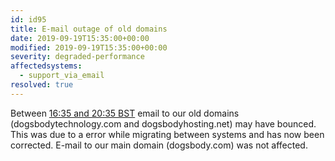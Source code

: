 ```yaml
---
id: id95
title: E-mail outage of old domains
date: 2019-09-19T15:35:00+00:00
modified: 2019-09-19T15:35:00+00:00
severity: degraded-performance
affectedsystems:
  - support_via_email
resolved: true
---
```


Between [16:35 and 20:35 BST](https://www.timeanddate.com/worldclock/fixedtime.html?iso=20190919T15&ah=5) email to our old domains (dogsbodytechnology.com and dogsbodyhosting.net) may have bounced. This was due to a error while migrating between systems and has now been corrected.  E-mail to our main domain (dogsbody.com) was not affected.

